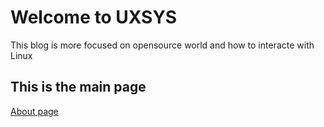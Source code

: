 # Welcome to UXSYS 

This blog is more focused on opensource world and how to interacte with Linux 

## This is the main page 
[About page](about.md)

